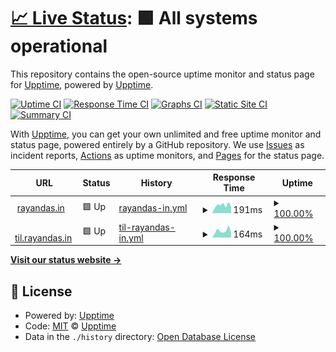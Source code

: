 # [📈 Live Status](https://rayandas.github.io/uptime): <!--live status--> **🟩 All systems operational**

This repository contains the open-source uptime monitor and status page for [Upptime](https://upptime.js.org), powered by [Upptime](https://github.com/upptime/upptime).

[![Uptime CI](https://github.com/koj-co/upptime/workflows/Uptime%20CI/badge.svg)](https://github.com/koj-co/upptime/actions?query=workflow%3A%22Uptime+CI%22)
[![Response Time CI](https://github.com/koj-co/upptime/workflows/Response%20Time%20CI/badge.svg)](https://github.com/koj-co/upptime/actions?query=workflow%3A%22Response+Time+CI%22)
[![Graphs CI](https://github.com/koj-co/upptime/workflows/Graphs%20CI/badge.svg)](https://github.com/koj-co/upptime/actions?query=workflow%3A%22Graphs+CI%22)
[![Static Site CI](https://github.com/koj-co/upptime/workflows/Static%20Site%20CI/badge.svg)](https://github.com/koj-co/upptime/actions?query=workflow%3A%22Static+Site+CI%22)
[![Summary CI](https://github.com/koj-co/upptime/workflows/Summary%20CI/badge.svg)](https://github.com/koj-co/upptime/actions?query=workflow%3A%22Summary+CI%22)

With [Upptime](https://upptime.js.org), you can get your own unlimited and free uptime monitor and status page, powered entirely by a GitHub repository. We use [Issues](https://github.com/upptime/upptime/issues) as incident reports, [Actions](https://github.com/rayandas/uptime/actions) as uptime monitors, and [Pages](https://uptime) for the status page.

<!--start: status pages-->
<!-- This summary is generated by Upptime (https://github.com/upptime/upptime) -->
<!-- Do not edit this manually, your changes will be overwritten -->
<!-- prettier-ignore -->
| URL | Status | History | Response Time | Uptime |
| --- | ------ | ------- | ------------- | ------ |
| <img alt="" src="https://icons.duckduckgo.com/ip3/rayandas.in.ico" height="13"> [rayandas.in](https://rayandas.in) | 🟩 Up | [rayandas-in.yml](https://github.com/rayandas/uptime/commits/HEAD/history/rayandas-in.yml) | <details><summary><img alt="Response time graph" src="./graphs/rayandas-in/response-time-week.png" height="20"> 191ms</summary><br><a href="https://rayandas.github.io/uptime/history/rayandas-in"><img alt="Response time 209" src="https://img.shields.io/endpoint?url=https%3A%2F%2Fraw.githubusercontent.com%2Frayandas%2Fuptime%2FHEAD%2Fapi%2Frayandas-in%2Fresponse-time.json"></a><br><a href="https://rayandas.github.io/uptime/history/rayandas-in"><img alt="24-hour response time 179" src="https://img.shields.io/endpoint?url=https%3A%2F%2Fraw.githubusercontent.com%2Frayandas%2Fuptime%2FHEAD%2Fapi%2Frayandas-in%2Fresponse-time-day.json"></a><br><a href="https://rayandas.github.io/uptime/history/rayandas-in"><img alt="7-day response time 191" src="https://img.shields.io/endpoint?url=https%3A%2F%2Fraw.githubusercontent.com%2Frayandas%2Fuptime%2FHEAD%2Fapi%2Frayandas-in%2Fresponse-time-week.json"></a><br><a href="https://rayandas.github.io/uptime/history/rayandas-in"><img alt="30-day response time 199" src="https://img.shields.io/endpoint?url=https%3A%2F%2Fraw.githubusercontent.com%2Frayandas%2Fuptime%2FHEAD%2Fapi%2Frayandas-in%2Fresponse-time-month.json"></a><br><a href="https://rayandas.github.io/uptime/history/rayandas-in"><img alt="1-year response time 213" src="https://img.shields.io/endpoint?url=https%3A%2F%2Fraw.githubusercontent.com%2Frayandas%2Fuptime%2FHEAD%2Fapi%2Frayandas-in%2Fresponse-time-year.json"></a></details> | <details><summary><a href="https://rayandas.github.io/uptime/history/rayandas-in">100.00%</a></summary><a href="https://rayandas.github.io/uptime/history/rayandas-in"><img alt="All-time uptime 99.99%" src="https://img.shields.io/endpoint?url=https%3A%2F%2Fraw.githubusercontent.com%2Frayandas%2Fuptime%2FHEAD%2Fapi%2Frayandas-in%2Fuptime.json"></a><br><a href="https://rayandas.github.io/uptime/history/rayandas-in"><img alt="24-hour uptime 100.00%" src="https://img.shields.io/endpoint?url=https%3A%2F%2Fraw.githubusercontent.com%2Frayandas%2Fuptime%2FHEAD%2Fapi%2Frayandas-in%2Fuptime-day.json"></a><br><a href="https://rayandas.github.io/uptime/history/rayandas-in"><img alt="7-day uptime 100.00%" src="https://img.shields.io/endpoint?url=https%3A%2F%2Fraw.githubusercontent.com%2Frayandas%2Fuptime%2FHEAD%2Fapi%2Frayandas-in%2Fuptime-week.json"></a><br><a href="https://rayandas.github.io/uptime/history/rayandas-in"><img alt="30-day uptime 100.00%" src="https://img.shields.io/endpoint?url=https%3A%2F%2Fraw.githubusercontent.com%2Frayandas%2Fuptime%2FHEAD%2Fapi%2Frayandas-in%2Fuptime-month.json"></a><br><a href="https://rayandas.github.io/uptime/history/rayandas-in"><img alt="1-year uptime 99.99%" src="https://img.shields.io/endpoint?url=https%3A%2F%2Fraw.githubusercontent.com%2Frayandas%2Fuptime%2FHEAD%2Fapi%2Frayandas-in%2Fuptime-year.json"></a></details>
| <img alt="" src="https://icons.duckduckgo.com/ip3/til.rayandas.in.ico" height="13"> [til.rayandas.in](https://til.rayandas.in) | 🟩 Up | [til-rayandas-in.yml](https://github.com/rayandas/uptime/commits/HEAD/history/til-rayandas-in.yml) | <details><summary><img alt="Response time graph" src="./graphs/til-rayandas-in/response-time-week.png" height="20"> 164ms</summary><br><a href="https://rayandas.github.io/uptime/history/til-rayandas-in"><img alt="Response time 198" src="https://img.shields.io/endpoint?url=https%3A%2F%2Fraw.githubusercontent.com%2Frayandas%2Fuptime%2FHEAD%2Fapi%2Ftil-rayandas-in%2Fresponse-time.json"></a><br><a href="https://rayandas.github.io/uptime/history/til-rayandas-in"><img alt="24-hour response time 178" src="https://img.shields.io/endpoint?url=https%3A%2F%2Fraw.githubusercontent.com%2Frayandas%2Fuptime%2FHEAD%2Fapi%2Ftil-rayandas-in%2Fresponse-time-day.json"></a><br><a href="https://rayandas.github.io/uptime/history/til-rayandas-in"><img alt="7-day response time 164" src="https://img.shields.io/endpoint?url=https%3A%2F%2Fraw.githubusercontent.com%2Frayandas%2Fuptime%2FHEAD%2Fapi%2Ftil-rayandas-in%2Fresponse-time-week.json"></a><br><a href="https://rayandas.github.io/uptime/history/til-rayandas-in"><img alt="30-day response time 174" src="https://img.shields.io/endpoint?url=https%3A%2F%2Fraw.githubusercontent.com%2Frayandas%2Fuptime%2FHEAD%2Fapi%2Ftil-rayandas-in%2Fresponse-time-month.json"></a><br><a href="https://rayandas.github.io/uptime/history/til-rayandas-in"><img alt="1-year response time 198" src="https://img.shields.io/endpoint?url=https%3A%2F%2Fraw.githubusercontent.com%2Frayandas%2Fuptime%2FHEAD%2Fapi%2Ftil-rayandas-in%2Fresponse-time-year.json"></a></details> | <details><summary><a href="https://rayandas.github.io/uptime/history/til-rayandas-in">100.00%</a></summary><a href="https://rayandas.github.io/uptime/history/til-rayandas-in"><img alt="All-time uptime 99.93%" src="https://img.shields.io/endpoint?url=https%3A%2F%2Fraw.githubusercontent.com%2Frayandas%2Fuptime%2FHEAD%2Fapi%2Ftil-rayandas-in%2Fuptime.json"></a><br><a href="https://rayandas.github.io/uptime/history/til-rayandas-in"><img alt="24-hour uptime 100.00%" src="https://img.shields.io/endpoint?url=https%3A%2F%2Fraw.githubusercontent.com%2Frayandas%2Fuptime%2FHEAD%2Fapi%2Ftil-rayandas-in%2Fuptime-day.json"></a><br><a href="https://rayandas.github.io/uptime/history/til-rayandas-in"><img alt="7-day uptime 100.00%" src="https://img.shields.io/endpoint?url=https%3A%2F%2Fraw.githubusercontent.com%2Frayandas%2Fuptime%2FHEAD%2Fapi%2Ftil-rayandas-in%2Fuptime-week.json"></a><br><a href="https://rayandas.github.io/uptime/history/til-rayandas-in"><img alt="30-day uptime 100.00%" src="https://img.shields.io/endpoint?url=https%3A%2F%2Fraw.githubusercontent.com%2Frayandas%2Fuptime%2FHEAD%2Fapi%2Ftil-rayandas-in%2Fuptime-month.json"></a><br><a href="https://rayandas.github.io/uptime/history/til-rayandas-in"><img alt="1-year uptime 99.99%" src="https://img.shields.io/endpoint?url=https%3A%2F%2Fraw.githubusercontent.com%2Frayandas%2Fuptime%2FHEAD%2Fapi%2Ftil-rayandas-in%2Fuptime-year.json"></a></details>

<!--end: status pages-->

[**Visit our status website →**](https://rayandas.github.io/uptime)

## 📄 License

- Powered by: [Upptime](https://github.com/upptime/upptime)
- Code: [MIT](./LICENSE) © [Upptime](https://upptime.js.org)
- Data in the `./history` directory: [Open Database License](https://opendatacommons.org/licenses/odbl/1-0/)
